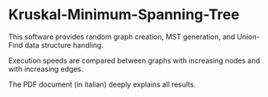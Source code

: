 # Kruskal-Minimum-Spanning-Tree

This software provides random graph creation, MST generation, and Union-Find data structure handling.

Execution speeds are compared between graphs with increasing nodes and with increasing edges.

The PDF document (in italian) deeply explains all results.
